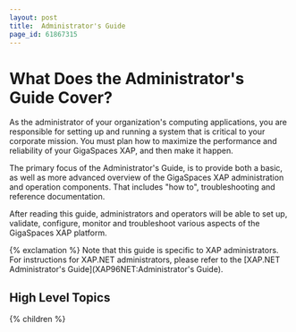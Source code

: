 ```yaml
---
layout: post
title:  Administrator's Guide
page_id: 61867315
---
```


# What Does the Administrator's Guide Cover?

As the administrator of your organization's computing applications, you are responsible for setting up and running a system that is critical to your corporate mission. You must plan how to maximize the performance and reliability of your GigaSpaces XAP, and then make it happen.

The primary focus of the Administrator's Guide, is to provide both a basic, as well as more advanced overview of the GigaSpaces XAP administration and operation components. That includes "how to", troubleshooting and reference documentation.

After reading this guide, administrators and operators will be able to set up, validate, configure, monitor and troubleshoot various aspects of the GigaSpaces XAP platform.

{% exclamation %} Note that this guide is specific to XAP administrators. For instructions for XAP.NET administrators, please refer to the [XAP.NET Administrator's Guide](XAP96NET:Administrator's Guide).

## High Level Topics

{% children %}
